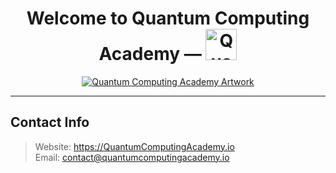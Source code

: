 <h1 align="center" id="qc-title">Welcome to Quantum Computing Academy &mdash; <a id="qc-logo" href="https://quantumcomputingacademy.io" target="_blank"><img src="https://i.postimg.cc/gJ2nJyD1/Quantum-Computing-Academy-Round-Logo.jpg" alt="Quantum Computing Academy Artwork" width="50" /></a></h1>

<div align="center"><a id="qc-artwork" href="https://quantumcomputingacademy.io" target="_blank"><img src="https://i.postimg.cc/bwvy1Yb2/YT-Channel-Art.gif" alt="Quantum Computing Academy Artwork" /></a></div>

----

## Contact Info

> Website: https://QuantumComputingAcademy.io  
> Email: contact@quantumcomputingacademy.io

<!--
You can use the [editor on GitHub](https://github.com/quantumcomputingac/quantumcomputingac/edit/main/docs/index.md) to maintain and preview the content for your website in Markdown files.

Whenever you commit to this repository, GitHub Pages will run [Jekyll](https://jekyllrb.com/) to rebuild the pages in your site, from the content in your Markdown files.

### Markdown

Markdown is a lightweight and easy-to-use syntax for styling your writing. It includes conventions for

```markdown
Syntax highlighted code block

# Header 1
## Header 2
### Header 3

- Bulleted
- List

1. Numbered
2. List

**Bold** and _Italic_ and `Code` text

[Link](url) and ![Image](src)
```

For more details see [GitHub Flavored Markdown](https://guides.github.com/features/mastering-markdown/).

### Jekyll Themes

Your Pages site will use the layout and styles from the Jekyll theme you have selected in your [repository settings](https://github.com/quantumcomputingac/quantumcomputingac/settings/pages). The name of this theme is saved in the Jekyll `_config.yml` configuration file.

### Support or Contact

Having trouble with Pages? Check out our [documentation](https://docs.github.com/categories/github-pages-basics/) or [contact support](https://support.github.com/contact) and we’ll help you sort it out.
-->
